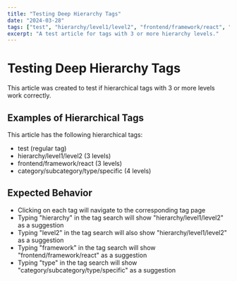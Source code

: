 ```yaml
---
title: "Testing Deep Hierarchy Tags"
date: "2024-03-28"
tags: ["test", "hierarchy/level1/level2", "frontend/framework/react", "category/subcategory/type/specific"]
excerpt: "A test article for tags with 3 or more hierarchy levels."
---
```


# Testing Deep Hierarchy Tags

This article was created to test if hierarchical tags with 3 or more levels work correctly.

## Examples of Hierarchical Tags

This article has the following hierarchical tags:

- test (regular tag)
- hierarchy/level1/level2 (3 levels)
- frontend/framework/react (3 levels)
- category/subcategory/type/specific (4 levels)

## Expected Behavior

- Clicking on each tag will navigate to the corresponding tag page
- Typing "hierarchy" in the tag search will show "hierarchy/level1/level2" as a suggestion
- Typing "level2" in the tag search will also show "hierarchy/level1/level2" as a suggestion
- Typing "framework" in the tag search will show "frontend/framework/react" as a suggestion
- Typing "type" in the tag search will show "category/subcategory/type/specific" as a suggestion 